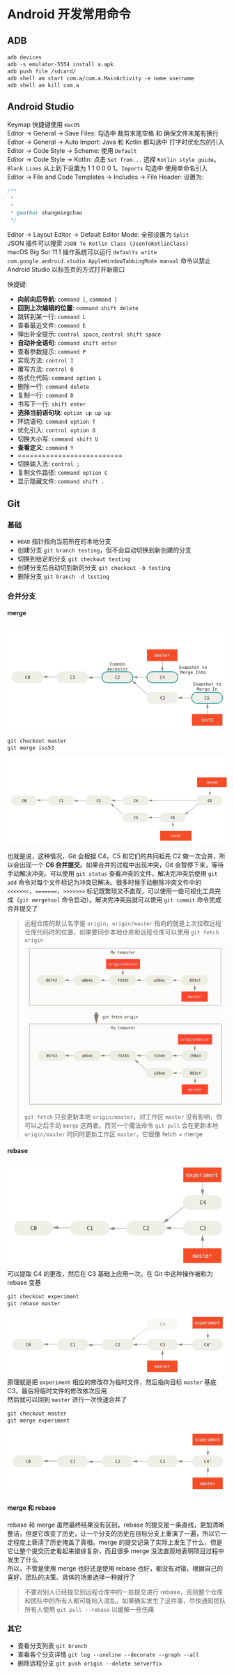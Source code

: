 # Android 开发常用命令

## ADB

```shell
adb devices
adb -s emulator-5554 install a.apk
adb push file /sdcard/
adb shell am start com.a/com.a.MainActivity -e name username
adb shell am kill com.a
```

## Android Studio

Keymap 快捷键使用 `macOS`  
Editor -> General -> Save Files: 勾选中 裁剪末尾空格 和 确保文件末尾有换行  
Editor -> General -> Auto Import: Java 和 Kotlin 都勾选中 打字时优化包的引入   
Editor -> Code Style -> Scheme: 使用 `Default`  
Editor -> Code Style -> Kotlin: 点击 `Set from...` 选择 `Kotlin style guide`。`Blank Lines` 从上到下设置为 1 1 0 0 0 1。`Imports` 勾选中 使用单命名引入  
Editor -> File and Code Templates -> Includes -> File Header: 设置为:  

```java
/**
 * 
 * 
 * @author shangmingchao
 */
```

Editor -> Layout Editor -> Default Editor Mode: 全部设置为 `Split`  
JSON 插件可以搜索 `JSON To Kotlin Class ​(JsonToKotlinClass)`  
macOS Big Sur 11.1 操作系统可以运行 `defaults write com.google.android.studio AppleWindowTabbingMode manual` 命令以禁止 Android Studio 以标签页的方式打开新窗口  

快捷键:  

- **向前向后导航**: `command [`, `command ]`
- **回到上次编辑的位置**: `command shift delete`
- 跳转到某一行: `command L`
- 查看最近文件: `command E`
- 弹出补全提示: `control space`, `control shift space`
- **自动补全语句**: `command shift enter`
- 查看参数提示: `command P`
- 实现方法: `control I`
- 覆写方法: `control O`
- 格式化代码: `command option L`
- 删除一行: `command delete`
- 复制一行: `command D`
- 书写下一行: `shift enter`
- **选择当前语句块**: `option up up up`
- 环绕语句: `command option T`
- 优化引入: `control option O`
- 切换大小写: `command shift U`
- **查看定义**: `command Y`
- ==========================
- 切换输入法: `control ;`
- 复制文件路径: `command option C`
- 显示隐藏文件: `command shift .`

## Git

### 基础

- `HEAD` 指针指向当前所在的本地分支
- 创建分支 `git branch testing`，但不会自动切换到新创建的分支
- 切换到给定的分支 `git checkout testing`
- 创建分支后自动切到新的分支 `git checkout -b testing`
- 删除分支 `git branch -d testing`

### 合并分支

#### merge

![merging1](https://raw.githubusercontent.com/shangmingchao/shangmingchao.github.io/master/images/basic_merging_1.png)  

```shell
git checkout master
git merge iss53
```

![merging2](https://raw.githubusercontent.com/shangmingchao/shangmingchao.github.io/master/images/basic_merging_2.png)  

也就是说，这种情况，Git 会根据 C4，C5 和它们的共同祖先 C2 做一次合并，所以会出现一个 **C6 合并提交**。如果合并的过程中出现冲突，Git 会暂停下来，等待手动解决冲突。可以使用 `git status` 查看冲突的文件，解决完冲突后使用 `git add` 命令对每个文件标记为冲突已解决。很多时候手动删除冲突文件中的 `<<<<<<<`，`=======`，`>>>>>>>` 标记既繁琐又不直观，可以使用一些可视化工具完成（`git mergetool` 命令启动）。解决完冲突后就可以使用 `git commit` 命令完成合并提交了  

> 远程仓库的默认名字是 `origin`，`origin/master` 指向的就是上次拉取远程仓库代码时的位置，如果要同步本地仓库和远程仓库可以使用 `git fetch origin`  
![remote_branches_1](https://raw.githubusercontent.com/shangmingchao/shangmingchao.github.io/master/images/remote_branches_1.png)  
![remote_branches_2](https://raw.githubusercontent.com/shangmingchao/shangmingchao.github.io/master/images/remote_branches_2.png)  
`git fetch` 只会更新本地 `origin/master`，对工作区 `master` 没有影响，你可以之后手动 `merge` 这两者。而另一个魔法命令 `git pull` 会在更新本地 `origin/master` 时同时更新工作区 `master`，它很像 fetch + merge  

#### rebase

![basic_rebase_1](https://raw.githubusercontent.com/shangmingchao/shangmingchao.github.io/master/images/basic_rebase_1.png)  
可以提取 C4 的更改，然后在 C3 基础上应用一次。在 Git 中这种操作被称为 rebase 变基  

```shell
git checkout experiment
git rebase master
```

![basic_rebase_1](https://raw.githubusercontent.com/shangmingchao/shangmingchao.github.io/master/images/basic_rebase_2.png)  
原理就是把 `experiment` 相应的修改存为临时文件，然后指向目标 `master` 基底 C3，最后将临时文件的修改依次应用  
然后就可以回到 `master` 进行一次快速合并了  

```shell
git checkout master
git merge experiment
```

![basic_rebase_1](https://raw.githubusercontent.com/shangmingchao/shangmingchao.github.io/master/images/basic_rebase_3.png)  

#### merge 和 rebase

rebase 和 merge 虽然最终结果没有区别。rebase 的提交是一条直线，更加清晰整洁，但是它改变了历史，让一个分支的历史在目标分支上重演了一遍，所以它一定程度上亵渎了历史掩盖了真相。merge 的提交记录了实际上发生了什么，但是它让整个提交历史看起来错综复杂，而且很多 merge 没法直观地表明项目过程中发生了什么  
所以，不管是使用 merge 也好还是使用 rebase 也好，都没有对错，根据自己的喜好、团队的决策、具体的场景选择一种就行了  

> 不要对别人已经提交到远程仓库中的一些提交进行 rebase，否则整个仓库和团队中的所有人都可能陷入混乱。如果确实发生了这件事，尽快通知团队所有人使用 `git pull --rebase` 以缓解一些伤痛  

### 其它

- 查看分支列表 `git branch`
- 查看各个分支详情 `git log --oneline --decorate --graph --all`
- 删除远程分支 `git push origin --delete serverfix`

